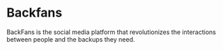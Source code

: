 # Backfans

BackFans is the social media platform that revolutionizes the interactions between people and the backups they need.
